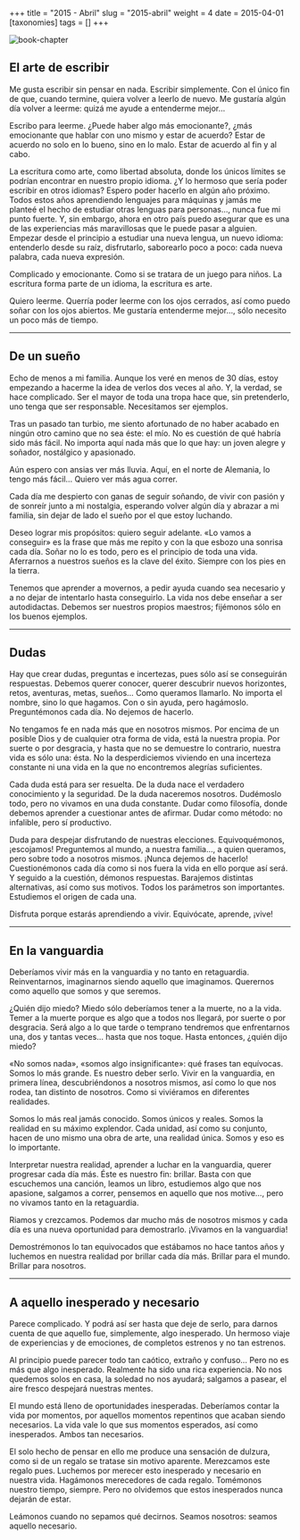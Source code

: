 +++
title = "2015 - Abril"
slug = "2015-abril"
weight = 4
date = 2015-04-01
[taxonomies]
tags = []
+++

![book-chapter](/images/book/oeur/02.jpg)

## El arte de escribir

Me gusta escribir sin pensar en nada. Escribir simplemente. Con el único fin de que, cuando termine, quiera volver a leerlo de nuevo. Me gustaría algún día volver a leerme: quizá me ayude a entenderme mejor…

Escribo para leerme. ¿Puede haber algo más emocionante?, ¿más emocionante que hablar con uno mismo y estar de acuerdo? Estar de acuerdo no solo en lo bueno, sino en lo malo. Estar de acuerdo al fin y al cabo.

La escritura como arte, como libertad absoluta, donde los únicos límites se podrían encontrar en nuestro propio idioma. ¿Y lo hermoso que sería poder escribir en otros idiomas? Espero poder hacerlo en algún año próximo. Todos estos años aprendiendo lenguajes para máquinas y jamás me planteé el hecho de estudiar otras lenguas para personas…, nunca fue mi punto fuerte. Y, sin embargo, ahora en otro país puedo asegurar que es una de las experiencias más maravillosas que le puede pasar a alguien. Empezar desde el principio a estudiar una nueva lengua, un nuevo idioma: entenderlo desde su raíz, disfrutarlo, saborearlo poco a poco: cada nueva palabra, cada nueva expresión.

Complicado y emocionante. Como si se tratara de un juego para niños. La escritura forma parte de un idioma, la escritura es arte.

Quiero leerme. Querría poder leerme con los ojos cerrados, así como puedo soñar con los ojos abiertos. Me gustaría entenderme mejor…, sólo necesito un poco más de tiempo. 

--- 

## De un sueño

Echo de menos a mi familia. Aunque los veré en menos de 30 días, estoy empezando a hacerme la idea de verlos dos veces al año. Y, la verdad, se hace complicado. Ser el mayor de toda una tropa hace que, sin pretenderlo, uno tenga que ser responsable. Necesitamos ser ejemplos.

Tras un pasado tan turbio, me siento afortunado de no haber acabado en ningún otro camino que no sea éste: el mío. No es cuestión de qué habría sido más fácil. No importa aquí nada más que lo que hay: un joven alegre y soñador, nostálgico y apasionado.

Aún espero con ansias ver más lluvia. Aquí, en el norte de Alemania, lo tengo más fácil… Quiero ver más agua correr.

Cada día me despierto con ganas de seguir soñando, de vivir con pasión y de sonreír junto a mi nostalgia, esperando volver algún día y abrazar a mi familia, sin dejar de lado el sueño por el que estoy luchando.

Deseo lograr mis propósitos: quiero seguir adelante. «Lo vamos a conseguir» es la frase que más me repito y con la que esbozo una sonrisa cada día. Soñar no lo es todo, pero es el principio de toda una vida. Aferrarnos a nuestros sueños es la clave del éxito. Siempre con los pies en la tierra.

Tenemos que aprender a movernos, a pedir ayuda cuando sea necesario y a no dejar de intentarlo hasta conseguirlo. La vida nos debe enseñar a ser autodidactas. Debemos ser nuestros propios maestros; fijémonos sólo en los buenos ejemplos.

--- 

## Dudas

Hay que crear dudas, preguntas e incertezas, pues sólo así se conseguirán respuestas. Debemos querer conocer, querer descubrir nuevos horizontes, retos, aventuras, metas, sueños… Como queramos llamarlo. No importa el nombre, sino lo que hagamos. Con o sin ayuda, pero hagámoslo. Preguntémonos cada día. No dejemos de hacerlo.

No tengamos fe en nada más que en nosotros mismos. Por encima de un posible Dios y de cualquier otra forma de vida, está la nuestra propia. Por suerte o por desgracia, y hasta que no se demuestre lo contrario, nuestra vida es sólo una: ésta. No la desperdiciemos viviendo en una incerteza constante ni una vida en la que no encontremos alegrías suficientes.

Cada duda está para ser resuelta. De la duda nace el verdadero conocimiento y la seguridad. De la duda naceremos nosotros. Dudémoslo todo, pero no vivamos en una duda constante. Dudar como filosofía, donde debemos aprender a cuestionar antes de afirmar. Dudar como método: no infalible, pero sí productivo.

Duda para despejar disfrutando de nuestras elecciones. Equivoquémonos, ¡escojamos! Preguntemos al mundo, a nuestra familia…, a quien queramos, pero sobre todo a nosotros mismos. ¡Nunca dejemos de hacerlo! Cuestionémonos cada día como si nos fuera la vida en ello porque así será. Y seguido a la cuestión, démonos respuestas. Barajemos  distintas alternativas, así como sus motivos. Todos los parámetros son importantes. Estudiemos el origen de cada una.

Disfruta porque estarás aprendiendo a vivir. Equivócate, aprende, ¡vive!

---

## En la vanguardia

Deberíamos vivir más en la vanguardia y no tanto en retaguardia. Reinventarnos, imaginarnos siendo aquello que imaginamos. Querernos como aquello que somos y que seremos.

¿Quién dijo miedo? Miedo sólo deberíamos tener a la muerte, no a la vida. Temer a la muerte porque es algo que a todos nos llegará, por suerte o por desgracia. Será algo a lo que tarde o temprano tendremos que enfrentarnos una, dos y tantas veces… hasta que nos toque. Hasta entonces, ¿quién dijo miedo?

«No somos nada», «somos algo insignificante»: qué frases tan equívocas. Somos lo más grande. Es nuestro deber serlo. Vivir en la vanguardia, en primera línea, descubriéndonos a nosotros mismos, así como lo que nos rodea, tan distinto de nosotros. Como si viviéramos en diferentes realidades.

Somos lo más real jamás conocido. Somos únicos y reales. Somos la realidad en su máximo explendor. Cada unidad, así como su conjunto, hacen de uno mismo una obra de arte, una realidad única. Somos y eso es lo importante.

Interpretar nuestra realidad, aprender a luchar en la vanguardia, querer progresar cada día más. Éste es nuestro fin: brillar. Basta con que escuchemos una canción, leamos un libro, estudiemos algo que nos apasione, salgamos a correr, pensemos en aquello que nos motive…, pero no vivamos tanto en la retaguardia.

Riamos y crezcamos. Podemos dar mucho más de nosotros mismos y cada día es una nueva oportunidad para demostrarlo. ¡Vivamos en la vanguardia!

Demostrémonos lo tan equivocados que estábamos no hace tantos años y luchemos en nuestra realidad por brillar cada día más. Brillar para el mundo. Brillar para nosotros.

---

## A aquello inesperado y necesario

Parece complicado. Y podrá así ser hasta que deje de serlo, para darnos cuenta de que aquello fue, simplemente, algo inesperado. Un hermoso viaje de experiencias y de emociones, de completos estrenos y no tan estrenos.

Al principio puede parecer todo tan caótico, extraño y confuso… Pero no es más que algo inesperado. Realmente ha sido una rica experiencia. No nos quedemos solos en casa, la soledad no nos ayudará; salgamos a pasear, el aire fresco despejará nuestras mentes.

El mundo está lleno de oportunidades inesperadas. Deberíamos contar la vida por momentos, por aquellos momentos repentinos que acaban siendo necesarios. La vida vale lo que sus momentos esperados, así como inesperados. Ambos tan necesarios.

El solo hecho de pensar en ello me produce una sensación de dulzura, como si de un regalo se tratase sin motivo aparente. Merezcamos este regalo pues. Luchemos por merecer esto inesperado y necesario en nuestra vida. Hagámonos merecedores de cada regalo. Tomémonos nuestro tiempo, siempre. Pero no olvidemos que estos inesperados nunca dejarán de estar.

Leámonos cuando no sepamos qué decirnos. Seamos nosotros: seamos aquello necesario.
